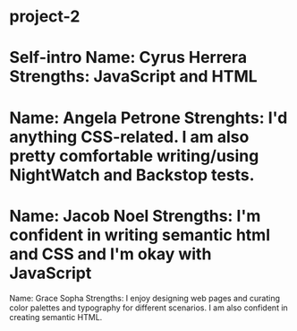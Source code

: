 # project-2

Self-intro
Name: Cyrus Herrera
Strengths: JavaScript and HTML
=======
Name: Angela Petrone
Strenghts: I'd anything CSS-related. I am also pretty comfortable writing/using NightWatch and Backstop tests.
=======
Name: Jacob Noel
Strengths: I'm confident in writing semantic html and CSS and I'm okay with JavaScript
=======
Name: Grace Sopha
Strengths: I enjoy designing web pages and curating color palettes and typography for different scenarios. I am also confident in creating semantic HTML.
